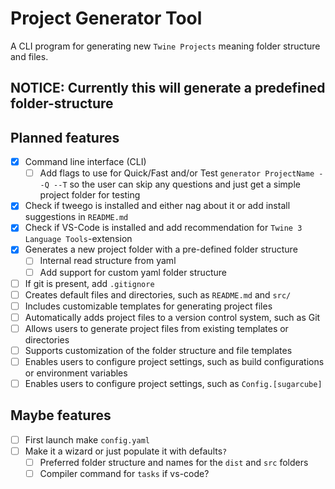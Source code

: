 # Project Generator Tool

A CLI program for generating new `Twine Projects` meaning folder structure and files.

## NOTICE: Currently this will generate a predefined folder-structure

## Planned features

- [x] Command line interface (CLI)
    - [ ] Add flags to use for Quick/Fast and/or Test `generator ProjectName --Q --T` so the user can skip any questions and just get a simple project folder for testing
- [x] Check if tweego is installed and either nag about it or add install suggestions in `README.md`
- [x] Check if VS-Code is installed and add recommendation for `Twine 3 Language Tools`-extension
- [x] Generates a new project folder with a pre-defined folder structure
    - [ ] Internal read structure from yaml
    - [ ] Add support for custom yaml folder structure
- [ ] If git is present, add `.gitignore`
- [ ] Creates default files and directories, such as `README.md` and `src/`
- [ ] Includes customizable templates for generating project files
- [ ] Automatically adds project files to a version control system, such as Git
- [ ] Allows users to generate project files from existing templates or directories
- [ ] Supports customization of the folder structure and file templates
- [ ] Enables users to configure project settings, such as build configurations or environment variables
- [ ] Enables users to configure project settings, such as `Config.[sugarcube]`

## Maybe features
- [ ] First launch make `config.yaml`
- [ ] Make it a wizard or just populate it with defaults`?`
    - [ ] Preferred folder structure and names for the `dist` and `src` folders
    - [ ] Compiler command for `tasks` if vs-code?